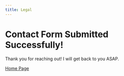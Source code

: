 ```yaml
---
title: Legal
---
```



# Contact Form Submitted Successfully!

Thank you for reaching out!
I will get back to you ASAP.

[Home Page](index.js)